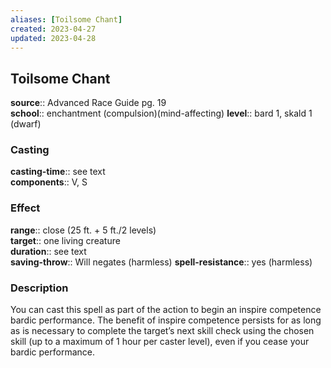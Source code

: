 ```yaml
---
aliases: [Toilsome Chant]
created: 2023-04-27
updated: 2023-04-28
---
```


## Toilsome Chant

**source**:: Advanced Race Guide pg. 19  
**school**:: enchantment (compulsion)(mind-affecting)
**level**:: bard 1, skald 1 (dwarf)

### Casting

**casting-time**:: see text  
**components**:: V, S

### Effect

**range**:: close (25 ft. + 5 ft./2 levels)  
**target**:: one living creature  
**duration**:: see text  
**saving-throw**:: Will negates (harmless)
**spell-resistance**:: yes (harmless)

### Description

You can cast this spell as part of the action to begin an inspire competence bardic performance. The benefit of inspire competence persists for as long as is necessary to complete the target’s next skill check using the chosen skill (up to a maximum of 1 hour per caster level), even if you cease your bardic performance.
